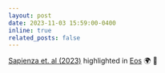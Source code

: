```yaml
---
layout: post
date: 2023-11-03 15:59:00-0400
inline: true
related_posts: false
---
```


[Sapienza et. al (2023)](https://agupubs.onlinelibrary.wiley.com/doi/full/10.1029/2023JB027211) highlighted in [Eos](https://eos.org/editor-highlights/should-i-stay-or-should-i-goto-another-paleomagnetic-site)
:earth_africa: :newspaper: 